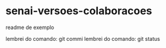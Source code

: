 # senai-versoes-colaboracoes

readme de exemplo 

lembrei do comando: git commi
lembrei do comando: git status

